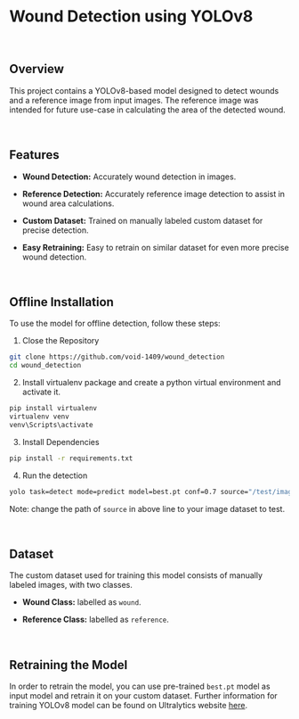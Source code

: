 Wound Detection using YOLOv8
============================

 

Overview
--------

This project contains a YOLOv8-based model designed to detect wounds and a
reference image from input images. The reference image was intended for future
use-case in calculating the area of the detected wound.

 

Features
--------

-   **Wound Detection:** Accurately wound detection in images.

-   **Reference Detection:** Accurately reference image detection to assist in
    wound area calculations.

-   **Custom Dataset:** Trained on manually labeled custom dataset for precise
    detection.

-   **Easy Retraining:** Easy to retrain on similar dataset for even more
    precise wound detection.

 

Offline Installation
--------------------

To use the model for offline detection, follow these steps:

1.  Close the Repository
```bash
git clone https://github.com/void-1409/wound_detection
cd wound_detection
```

2.  Install virtualenv package and create a python virtual environment and activate it.
```bash
pip install virtualenv
virtualenv venv
venv\Scripts\activate
```

3.  Install Dependencies
```bash
pip install -r requirements.txt
```

4.  Run the detection
```bash
yolo task=detect mode=predict model=best.pt conf=0.7 source="/test/images"
```
Note: change the path of `source` in above line to your image dataset to test.

 

Dataset
-------

The custom dataset used for training this model consists of manually labeled
images, with two classes.

-   **Wound Class:** labelled as `wound`.

-   **Reference Class:** labelled as `reference`.

 

Retraining the Model
--------------------

In order to retrain the model, you can use pre-trained `best.pt` model as input
model and retrain it on your custom dataset. Further information for training
YOLOv8 model can be found on Ultralytics website
[here](https://docs.ultralytics.com/modes/train).

 

 
